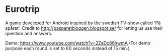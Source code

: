# Eurotrip

A game developed for Android inspired by the swedish TV-show called 'På spåret'. Credit to http://pasparetbloggen.blogspot.se/ for letting us use their question and answers. 

Demo: https://www.youtube.com/watch?v=2ZaDc86hwmA (For demo purpose each round is set to 60 seconds instead of 15 min.)
